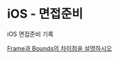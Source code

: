 # iOS - 면접준비
iOS 면접준비 기록

[Frame과 Bounds의 차이점을 설명하시오](https://resisted-uncle-cc7.notion.site/Bounds-Frame-dbe33551aaba4b6cb5f7a88b3b1e61cc)
